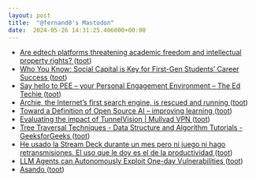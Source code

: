 ```yaml
---
layout: post
title:  "@fernand0's Mastodon"
date:  2024-05-26 14:31:25.406000+00:00
---
```

*  [Are edtech platforms threatening academic freedom and intellectual property rights? ](https://www.ei-ie.org/en/item/28554:are-edtech-platforms-threatening-academic-freedom-and-intellectual-property-right) ([toot](https://mastodon.social/@fernand0/112507871913816186))
*  [Who You Know: Social Capital is Key for First-Gen Students’ Career Success ](https://www.the74million.org/article/who-you-know-social-capital-is-key-for-first-gen-students-career-success) ([toot](https://mastodon.social/@fernand0/112507712967437315))
*  [Say hello to PEE – your Personal Engagement Environment – The Ed Techie ](https://blog.edtechie.net/digital-scholarship/say-hello-to-pee-your-personal-engagement-environment) ([toot](https://mastodon.social/@fernand0/112507349116666246))
*  [Archie, the Internet’s first search engine, is rescued and running ](https://arstechnica.com/gadgets/2024/05/archie-the-internets-first-search-engine-is-rescued-and-running) ([toot](https://mastodon.social/@fernand0/112507087985017950))
*  [Toward a Definition of Open Source AI – improving learning ](https://opencontent.org/blog/archives/750) ([toot](https://mastodon.social/@fernand0/112506818193836397))
*  [Evaluating the impact of TunnelVision \| Mullvad VPN ](https://mullvad.net/en/blog/evaluating-the-impact-of-tunnelvisio) ([toot](https://mastodon.social/@fernand0/112506595342504128))
*  [Tree Traversal Techniques - Data Structure and Algorithm Tutorials - GeeksforGeeks ](https://www.geeksforgeeks.org/tree-traversals-inorder-preorder-and-postorder) ([toot](https://mastodon.social/@fernand0/112506424727943435))
*  [He usado la Stream Deck durante un mes pero ni juego ni hago retransmisiones. El uso que le doy es el de la productividad ](https://www.xataka.com/perifericos/he-usado-stream-deck-durante-mes-juego-hago-retransmisiones-uso-que-le-doy-productivida) ([toot](https://mastodon.social/@fernand0/112506246274433634))
*  [LLM Agents can Autonomously Exploit One-day Vulnerabilities ](https://arxiv.org/abs/2404.0814) ([toot](https://mastodon.social/@fernand0/112504854256748345))
*  [Asando ](https://avecesunafoto.wordpress.com/2024/05/25/asando) ([toot](https://mastodon.social/@fernand0/112502997137114020))
